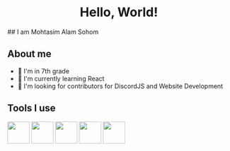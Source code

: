 <h1 align="center">Hello, World!</h1>
## I am Mohtasim Alam Sohom

## About me
- 📘 I'm in 7th grade
- 📖 I'm currently learning React
- 👀 I'm looking for contributors for DiscordJS and Website Development

## Tools I use
<img src="https://pluralsight2.imgix.net/paths/images/nodejs-45adbe594d.png" width="50px"/>
<img src="https://www.pngfind.com/pngs/m/136-1363736_express-js-icon-png-transparent-png.png" width="50px"/>
<img src="https://upload.wikimedia.org/wikipedia/commons/thumb/a/a7/React-icon.svg/1200px-React-icon.svg.png" width="50px"/>
<img src="https://upload.wikimedia.org/wikipedia/commons/thumb/1/18/ISO_C%2B%2B_Logo.svg/1200px-ISO_C%2B%2B_Logo.svg.png" width="50px"/>
<img src="https://upload.wikimedia.org/wikipedia/commons/thumb/4/4c/Typescript_logo_2020.svg/1200px-Typescript_logo_2020.svg.png" width="50px"/>
